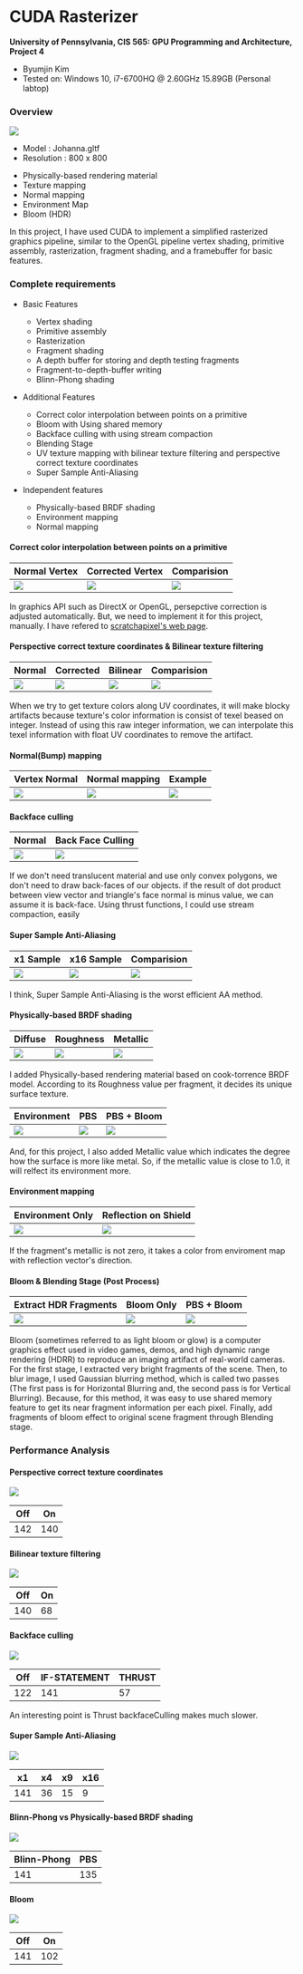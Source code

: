 CUDA Rasterizer
===============

**University of Pennsylvania, CIS 565: GPU Programming and Architecture, Project 4**

* Byumjin Kim
* Tested on: Windows 10, i7-6700HQ @ 2.60GHz 15.89GB (Personal labtop)


### Overview

![](img/cover.gif)

- Model : Johanna.gltf
- Resolution : 800 x 800
* Physically-based rendering material
* Texture mapping
* Normal mapping
* Environment Map
* Bloom (HDR)

In this project, I have used CUDA to implement a simplified rasterized graphics pipeline, similar to the OpenGL pipeline vertex shading, primitive assembly, rasterization, fragment shading, and a framebuffer for basic features.


### Complete requirements

- Basic Features
	- Vertex shading
	- Primitive assembly
	- Rasterization
	- Fragment shading
	- A depth buffer for storing and depth testing fragments
	- Fragment-to-depth-buffer writing
	- Blinn-Phong shading

- Additional Features
	- Correct color interpolation between points on a primitive
	- Bloom with Using shared memory
	- Backface culling with using stream compaction
	- Blending Stage	
	- UV texture mapping with bilinear texture filtering and perspective correct texture coordinates	
	- Super Sample Anti-Aliasing

- Independent features
	- Physically-based BRDF shading
	- Environment mapping
	- Normal mapping


#### Correct color interpolation between points on a primitive

| Normal Vertex | Corrected Vertex | Comparision |
| ----------- | ----------- | ----------- |
| ![](img/Vertex.png) | ![](img/CorrectVertex.png) | ![](img/VertexColor.gif) |

In graphics API such as DirectX or OpenGL, persepctive correction is adjusted automatically.
But, we need to implement it for this project, manually. I have refered to [scratchapixel's web page](http://www.scratchapixel.com/lessons/3d-basic-rendering/rasterization-practical-implementation/perspective-correct-interpolation-vertex-attributes).




#### Perspective correct texture coordinates & Bilinear texture filtering

| Normal | Corrected | Bilinear | Comparision |
| ----------- | ----------- | ----------- | ----------- |
| ![](img/Checker.png) | ![](img/Correction.png) | ![](img/Bilinear.png) | ![](img/ERROR.gif) |

When we try to get texture colors along UV coordinates, it will make blocky artifacts because texture's color information is consist of texel beased on integer.
Instead of using this raw integer information, we can interpolate this texel information with float UV coordinates to remove the artifact.




#### Normal(Bump) mapping

| Vertex Normal | Normal mapping | Example |
| ----------- | ----------- | ----------- |
| ![](img/FlatNormal.png) | ![](img/Normal.png) | ![](img/duck.png) |




#### Backface culling

| Normal | Back Face Culling |
| ----------- | ----------- | 
| ![](img/BackFace.png) | ![](img/BackfaceCulling.png) |

If we don't need translucent material and use only convex polygons, we don't need to draw back-faces of our objects.
if the result of dot product between view vector and triangle's face normal is minus value, we can assume it is back-face.
Using thrust functions, I could use stream compaction, easily




#### Super Sample Anti-Aliasing

|  x1 Sample | x16 Sample | Comparision |
| ----------- | ----------- | ----------- | 
| ![](img/x1.png) | ![](img/x16.png) | ![](img/SSAA.gif) |

I think, Super Sample Anti-Aliasing is the worst efficient AA method. 




#### Physically-based BRDF shading


|  Diffuse |  Roughness | Metallic |
| ----------- | ----------- | ----------- | 
| ![](img/phong_static.png) | ![](img/Roughness.png) | ![](img/Metallic.png)  |

I added Physically-based rendering material based on cook-torrence BRDF model.
According to its Roughness value per fragment, it decides its unique surface texture.


|  Environment |  PBS | PBS + Bloom |
| ----------- | ----------- | ----------- | 
| ![](img/Env.png) | ![](img/PBS_static.png) | ![](img/Bloom_static.png)  |

And, for this project, I also added Metallic value which indicates the degree how the surface is more like metal.
So, if the metallic value is close to 1.0, it will relfect its environment more.




#### Environment mapping

|  Environment Only |  Reflection on Shield |
| ----------- | ----------- |
| ![](img/Env.gif) | ![](img/sheild.gif) |

If the fragment's metallic is not zero, it takes a color from enviroment map with reflection vector's direction.




#### Bloom & Blending Stage (Post Process)

|  Extract HDR Fragments | Bloom Only | PBS + Bloom |
| ----------- | ----------- | ----------- | 
| ![](img/hdr.gif) | ![](img/bloomonly.gif) | ![](img/final.gif) |

Bloom (sometimes referred to as light bloom or glow) is a computer graphics effect used in video games, demos, and high dynamic range rendering (HDRR) to reproduce an imaging artifact of real-world cameras.
For the first stage, I extracted very bright fragments of the scene. Then, to blur image, I used Gaussian blurring method, which is called two passes (The first pass is for Horizontal Blurring and, the second pass is for Vertical Blurring). Because, for this method, it was easy to use shared memory feature to get its near fragment information per each pixel.
Finally, add fragments of bloom effect to original scene fragment through Blending stage.



### Performance Analysis


#### Perspective correct texture coordinates

![](img/Perspective.png)

|  Off |  On |
| ----------- | ----------- |
| 142 | 140 |




#### Bilinear texture filtering

![](img/Bilinear_Performance.png)

|  Off |  On |
| ----------- | ----------- |
| 140 | 68 |




#### Backface culling

![](img/BACK_Performance.png)

| Off | IF-STATEMENT | THRUST |
| ----------- | ----------- | ----------- |
| 122 | 141 | 57 |

An interesting point is Thrust backfaceCulling makes much slower.




#### Super Sample Anti-Aliasing

![](img/SSAA_Performance.png)

| x1 | x4 | x9 | x16 |
| ----------- | ----------- | ----------- | ----------- |
| 141 | 36 | 15 | 9 |




#### Blinn-Phong vs Physically-based BRDF shading

![](img/Shading_Performance.png)

|  Blinn-Phong |  PBS |
| ----------- | ----------- |
| 141 | 135 |




#### Bloom

![](img/Bloom_Performance.png)

|  Off |  On |
| ----------- | ----------- |
| 141 | 102 |